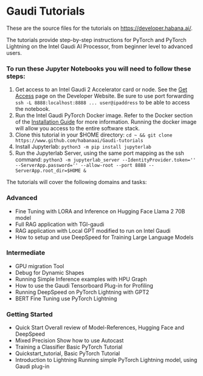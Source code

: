 # Gaudi Tutorials

These are the source files for the tutorials on https://developer.habana.ai/.

The tutorials provide step-by-step instructions for PyTorch and PyTorch Lightning on the Intel Gaudi AI Processor, from beginner level to advanced users.

### To run these Jupyter Notebooks you will need to follow these steps:
1. Get access to an Intel Gaudi 2 Accelerator card or node.  See the [Get Access](https://developer.habana.ai/get-access/) page on the Developer Website.  Be sure to use port forwarding `ssh -L 8888:localhost:8888 ... user@ipaddress` to be able to access the notebook. 
2. Run the Intel Gaudi PyTorch Docker image.  Refer to the Docker section of the [Installation Guide](https://docs.habana.ai/en/latest/Installation_Guide/Bare_Metal_Fresh_OS.html#pull-and-launch-docker-image-intel-gaudi-vault) for more information.  Running the docker image will allow you access to the entire software stack.
3. Clone this tutorial in your $HOME directory:  `cd ~ && git clone https://www.github.com/habanaai/Gaudi-tutorials`
4. Install Jupyterlab: `python3 -m pip install jupyterlab`
5. Run the Jupyterlab Server, using the same port mapping as the ssh command:  `python3 -m jupyterlab_server --IdentityProvider.token='' --ServerApp.password='' --allow-root --port 8888 --ServerApp.root_dir=$HOME & `

The tutorials will cover the following domains and tasks:

### Advanced
- Fine Tuning with LORA and Inference on Hugging Face Llama 2 70B model  
- Full RAG application with TGI-gaudi
- RAG application with Local GPT modified to run on Intel Gaudi
- How to setup and use DeepSpeed for Training Large Language Models 

### Intermediate
- GPU migration Tool
- Debug for Dynamic Shapes
- Running Simple Inference examples with HPU Graph
- How to use the Gaudi Tensorboard Plug-in for Profiling
- Running DeepSpeed on PyTorch Lightning with GPT2
- BERT Fine Tuning use PyTorch Lightning

### Getting Started
- Quick Start	Overall review of Model-References, Hugging Face and DeepSpeed
- Mixed Precision	Show how to use Autocast
- Training a Classifier	Basic PyTorch Tutorial
- Quickstart_tutorial, Basic PyTorch Tutorial
- Introduction to Lightning	Running simple PyTorch Lightning model, using Gaudi plug-in
